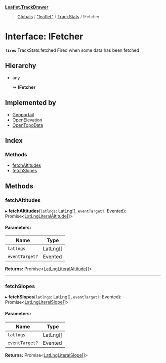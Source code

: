 **[Leaflet.TrackDrawer](../README.md)**

> [Globals](../README.md) / ["leaflet"](../modules/_leaflet_.md) / [TrackStats](../modules/_leaflet_.trackstats.md) / IFetcher

# Interface: IFetcher

**`fires`** TrackStats:fetched Fired when some data has been fetched

## Hierarchy

* any

  ↳ **IFetcher**

## Implemented by

* [Geoportail](../classes/_leaflet_.trackstats.geoportail.md)
* [OpenElevation](../classes/_leaflet_.trackstats.openelevation.md)
* [OpenTopoData](../classes/_leaflet_.trackstats.opentopodata.md)

## Index

### Methods

* [fetchAltitudes](_leaflet_.trackstats.ifetcher.md#fetchaltitudes)
* [fetchSlopes](_leaflet_.trackstats.ifetcher.md#fetchslopes)

## Methods

### fetchAltitudes

▸ **fetchAltitudes**(`latlngs`: LatLng[], `eventTarget?`: Evented): Promise<[LatLngLiteralAltitude](_leaflet_.trackstats.latlngliteralaltitude.md)[]\>

#### Parameters:

Name | Type |
------ | ------ |
`latlngs` | LatLng[] |
`eventTarget?` | Evented |

**Returns:** Promise<[LatLngLiteralAltitude](_leaflet_.trackstats.latlngliteralaltitude.md)[]\>

___

### fetchSlopes

▸ **fetchSlopes**(`latlngs`: LatLng[], `eventTarget?`: Evented): Promise<[LatLngLiteralSlope](_leaflet_.trackstats.latlngliteralslope.md)[]\>

#### Parameters:

Name | Type |
------ | ------ |
`latlngs` | LatLng[] |
`eventTarget?` | Evented |

**Returns:** Promise<[LatLngLiteralSlope](_leaflet_.trackstats.latlngliteralslope.md)[]\>
